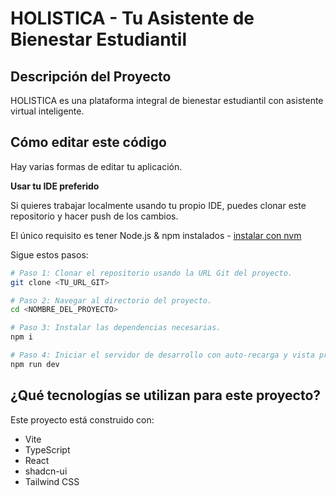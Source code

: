# HOLISTICA - Tu Asistente de Bienestar Estudiantil

## Descripción del Proyecto

HOLISTICA es una plataforma integral de bienestar estudiantil con asistente virtual inteligente.

## Cómo editar este código

Hay varias formas de editar tu aplicación.

**Usar tu IDE preferido**

Si quieres trabajar localmente usando tu propio IDE, puedes clonar este repositorio y hacer push de los cambios.

El único requisito es tener Node.js & npm instalados - [instalar con nvm](https://github.com/nvm-sh/nvm#installing-and-updating)

Sigue estos pasos:

```sh
# Paso 1: Clonar el repositorio usando la URL Git del proyecto.
git clone <TU_URL_GIT>

# Paso 2: Navegar al directorio del proyecto.
cd <NOMBRE_DEL_PROYECTO>

# Paso 3: Instalar las dependencias necesarias.
npm i

# Paso 4: Iniciar el servidor de desarrollo con auto-recarga y vista previa instantánea.
npm run dev
```

## ¿Qué tecnologías se utilizan para este proyecto?

Este proyecto está construido con:

- Vite
- TypeScript
- React
- shadcn-ui
- Tailwind CSS
